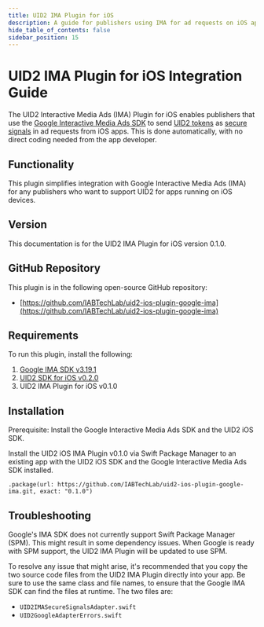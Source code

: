 ```yaml
---
title: UID2 IMA Plugin for iOS
description: A guide for publishers using IMA for ad requests on iOS apps.
hide_table_of_contents: false
sidebar_position: 15
---
```


# UID2 IMA Plugin for iOS Integration Guide

The UID2 Interactive Media Ads (IMA) Plugin for iOS enables publishers that use the [Google Interactive Media Ads SDK](https://developers.google.com/interactive-media-ads/docs/sdks/html5/client-side/) to send [UID2 tokens](../ref-info/glossary-uid.md#gl-uid2-token) as [secure signals](https://support.google.com/admob/answer/11556288?hl=en-GB) in ad requests from iOS apps. This is done automatically, with no direct coding needed from the app developer.

## Functionality

This plugin simplifies integration with Google Interactive Media Ads (IMA) for any publishers who want to support UID2 for apps running on iOS devices.

## Version

<!-- As of 2023-07-15 -->

This documentation is for the UID2 IMA Plugin for iOS version 0.1.0.

## GitHub Repository

This plugin is in the following open-source GitHub repository:

- [https://github.com/IABTechLab/uid2-ios-plugin-google-ima](https://github.com/IABTechLab/uid2-ios-plugin-google-ima)

## Requirements 

To run this plugin, install the following:

1. [Google IMA SDK v3.19.1](https://developers.google.com/interactive-media-ads/docs/sdks/ios/client-side/history)
1. [UID2 SDK for iOS v0.2.0](../sdks/uid2-sdk-ref-ios.md)
1. UID2 IMA Plugin for iOS v0.1.0

## Installation

Prerequisite: Install the Google Interactive Media Ads SDK and the UID2 iOS SDK.

Install the UID2 iOS IMA Plugin v0.1.0 via Swift Package Manager to an existing app with the UID2 iOS SDK and the Google Interactive Media Ads SDK installed.

```
.package(url: https://github.com/IABTechLab/uid2-ios-plugin-google-ima.git, exact: "0.1.0")
```

## Troubleshooting 

Google's IMA SDK does not currently support Swift Package Manager (SPM). This might result in some dependency issues. When Google is ready with SPM support, the UID2 IMA Plugin will be updated to use SPM.

To resolve any issue that might arise, it's recommended that you copy the two source code files from the UID2 IMA Plugin directly into your app. Be sure to use the same class and file names, to ensure that the Google IMA SDK can find the files at runtime. The two files are:

- `UID2IMASecureSignalsAdapter.swift`
- `UID2GoogleAdapterErrors.swift`
